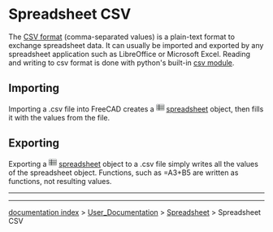 # Spreadsheet CSV
The [CSV format](http://en.wikipedia.org/wiki/Comma-separated_values) (comma-separated values) is a plain-text format to exchange spreadsheet data. It can usually be imported and exported by any spreadsheet application such as LibreOffice or Microsoft Excel. Reading and writing to csv format is done with python\'s built-in [csv module](http://docs.python.org/2/library/csv.html).

## Importing

Importing a .csv file into FreeCAD creates a <img alt="" src=images/Spreadsheet_CreateSheet.svg  style="width:16px;"> [spreadsheet](Spreadsheet_CreateSheet.md) object, then fills it with the values from the file.

## Exporting

Exporting a <img alt="" src=images/Spreadsheet_CreateSheet.svg  style="width:16px;"> [spreadsheet](Spreadsheet_CreateSheet.md) object to a .csv file simply writes all the values of the spreadsheet object. Functions, such as =A3+B5 are written as functions, not resulting values.

  

_ _ _

---
[documentation index](../README.md) > [User_Documentation](Category_User_Documentation.md) > [Spreadsheet](Spreadsheet_Workbench.md) > Spreadsheet CSV

